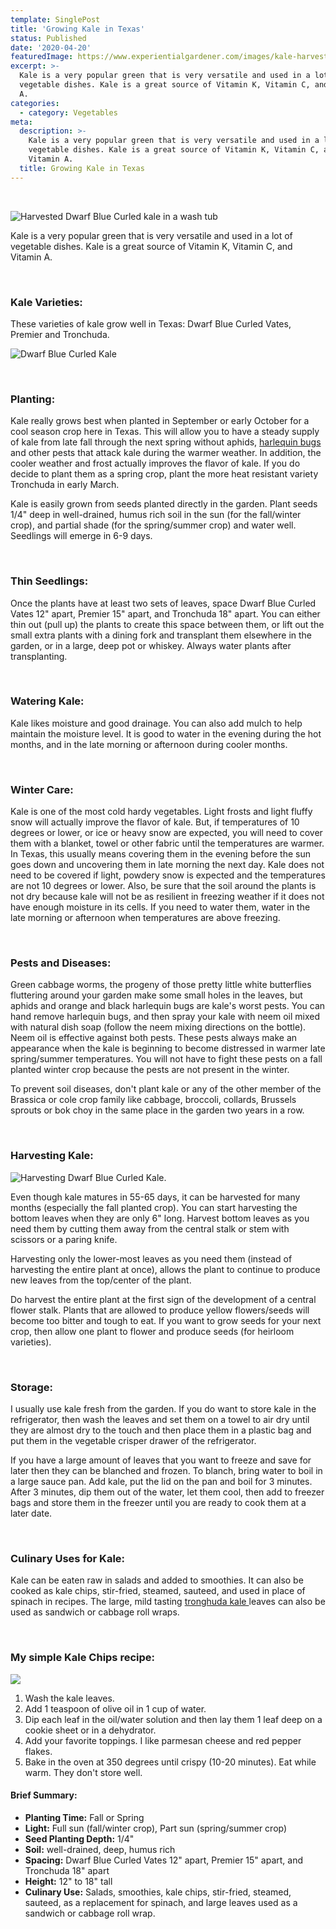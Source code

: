 ```yaml
---
template: SinglePost
title: 'Growing Kale in Texas'
status: Published
date: '2020-04-20'
featuredImage: https://www.experientialgardener.com/images/kale-harvest-wash.jpg
excerpt: >-
  Kale is a very popular green that is very versatile and used in a lot of
  vegetable dishes. Kale is a great source of Vitamin K, Vitamin C, and Vitamin
  A.
categories:
  - category: Vegetables
meta:
  description: >-
    Kale is a very popular green that is very versatile and used in a lot of
    vegetable dishes. Kale is a great source of Vitamin K, Vitamin C, and
    Vitamin A.
  title: Growing Kale in Texas
---
```

<br>

![Harvested  Dwarf Blue Curled kale in a wash tub](/images/kale-harvest-wash.jpg "Harvested  Dwarf Blue Curled kale in a wash tub")



Kale is a very popular green that is very versatile and used in a lot of vegetable dishes. Kale is a great source of Vitamin K, Vitamin C, and Vitamin A.

<br>

### Kale Varieties: 

These varieties of kale grow well in Texas: Dwarf Blue Curled Vates, Premier and Tronchuda. 

![Dwarf Blue Curled Kale](/images/young-kale.jpg "Dwarf Blue Curled Kale")

<br>

### Planting: 

Kale really grows best when planted in September or early October for a cool season crop here in Texas. This will allow you to have a steady supply of kale from late fall through the next spring without aphids, <a href="https://en.wikipedia.org/wiki/Harlequin_cabbage_bug" target="_blank" rel="noopener">harlequin bugs </a> and other pests that attack kale during the warmer weather. In addition, the cooler weather and frost actually improves the flavor of kale. If you do decide to plant them as a spring crop, plant the more heat resistant variety Tronchuda in early March. 

Kale is easily grown from seeds planted directly in the garden. Plant seeds 1/4" deep in well-drained, humus rich soil in the sun (for the fall/winter crop), and partial shade (for the spring/summer crop) and water well. Seedlings will emerge in 6-9 days. 

<br>

### Thin Seedlings:  

Once the plants have at least two sets of leaves, space Dwarf Blue Curled Vates 12" apart,  Premier 15" apart, and Tronchuda 18" apart. You can either thin out (pull up) the plants to create this space between them, or lift out the small extra plants with a dining fork and transplant them elsewhere in the garden, or in a large, deep pot or whiskey. Always water plants after transplanting. 

<br>

### Watering Kale:  

Kale likes moisture and good drainage. You can also add mulch to help maintain the moisture level. It is good to water in the evening during the hot months, and in the late morning or afternoon during cooler months. 

<br>

### Winter Care:  

Kale is one of the most cold hardy vegetables. Light frosts and light fluffy snow will actually improve the flavor of kale. But, if temperatures of 10 degrees or lower, or ice or heavy snow are expected, you will need to cover them with a blanket, towel or other fabric until the temperatures are warmer. In Texas, this usually means covering them in the evening before the sun goes down and uncovering them in late morning the next day. Kale does not need to be covered if light, powdery snow is expected and the temperatures are not 10 degrees or lower. Also, be sure that the soil around the plants is not dry because kale will not be as resilient in freezing weather if it does not have enough moisture in its cells. If you need to water them, water in the late morning or afternoon when temperatures are above freezing. 

<br>

### Pests and Diseases:  

Green cabbage worms, the progeny of those pretty little white butterflies fluttering around your garden make some small holes in the leaves, but aphids and orange and black harlequin bugs are kale's worst pests. You can hand remove harlequin bugs, and then spray your kale with neem oil mixed with natural dish soap (follow the neem mixing directions on the bottle). Neem oil is effective against both pests. These pests always make an appearance when the kale is beginning to become distressed in warmer late spring/summer temperatures. You will not have to fight these pests on a fall planted winter crop because the pests are not present in the winter.

To prevent soil diseases, don't plant kale or any of the other member of the Brassica or cole crop family like cabbage, broccoli, collards, Brussels sprouts or bok choy in the same place in the garden two years in a row. 

<br>

### Harvesting Kale: 

![Harvesting Dwarf Blue Curled Kale.](/images/harvesting-kale.jpg "Harvesting Dwarf Blue Curled Kale.")



Even though kale matures in 55-65 days, it can be harvested for many months (especially the fall planted crop).  You can start harvesting the bottom leaves when they are only 6" long. Harvest bottom leaves as you need them by cutting them away from the central stalk or stem with scissors or a paring knife. 

Harvesting only the lower-most leaves as you need them (instead of harvesting the entire plant at once), allows the plant to continue to produce new leaves from the top/center of the plant. 

Do harvest the entire plant at the first sign of the development of a central flower stalk. Plants that are allowed to produce yellow flowers/seeds will become too bitter and tough to eat. If you want to grow seeds for your next crop, then allow one plant to flower and produce seeds (for heirloom varieties).

<br>

### Storage:  

I usually use kale fresh from the garden. If you do want to store kale in the refrigerator, then wash the leaves and set them on a towel to air dry until they are almost dry to the touch and then place them in a plastic bag and put them in the vegetable crisper drawer of the refrigerator. 

If you have a large amount of leaves that you want to freeze and save for later then they can be blanched and frozen. To blanch, bring water to boil in a large sauce pan. Add kale, put the lid on the pan and boil for 3 minutes. After 3 minutes, dip them out of the water, let them cool, then add to freezer bags and store them in the freezer until you are ready to cook them at a later date. 

<br>

### Culinary Uses for Kale:  

Kale can be eaten raw in salads and added to smoothies. It can also be cooked as kale chips, stir-fried, steamed, sauteed, and used in place of spinach in recipes. The large, mild tasting <a href="https://www.rareseeds.com/store/vegetables/kale/tronchuda-kale" target="_blank" rel="noopener">tronghuda kale </a>leaves can also be used as sandwich or cabbage roll wraps. 

<br>

### My simple Kale Chips recipe: 

![](/images/kale-chips-oven-cooked.jpg)

1. Wash the kale leaves. 
2. Add 1 teaspoon of olive oil in 1 cup of water.
3. Dip each leaf in the oil/water solution and then lay them 1 leaf deep on a cookie sheet or in a dehydrator.
4. Add your favorite toppings. I like parmesan cheese and red pepper flakes.
5. Bake in the oven at 350 degrees until crispy (10-20 minutes). Eat while warm. They don't store well.



#### Brief Summary:

* **Planting Time:** Fall or Spring
* **Light:** Full sun (fall/winter crop), Part sun (spring/summer crop)
* **Seed Planting Depth:** 1/4"
* **Soil:** well-drained, deep, humus rich 
* **Spacing:** Dwarf Blue Curled Vates 12" apart, Premier 15" apart, and Tronchuda 18" apart
* **Height:** 12" to 18" tall
* **Culinary Use:** Salads, smoothies, kale chips, stir-fried, steamed, sauteed, as a replacement for spinach, and large leaves used as a sandwich or cabbage roll wrap.